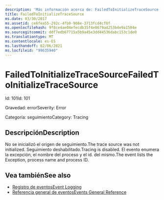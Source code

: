 ```yaml
---
description: 'Más información acerca de: FailedToInitializeTraceSource'
title: FailedToInitializeTraceSource
ms.date: 03/30/2017
ms.assetid: ce6fea55-292c-4fb9-908e-3713fcd4cf8f
ms.openlocfilehash: 9f8ce4ae04efecdb35f4e0679a4253b4e9a1504e
ms.sourcegitcommit: ddf7edb67715a5b9a45e3dd44536dabc153c1de0
ms.translationtype: MT
ms.contentlocale: es-ES
ms.lasthandoff: 02/06/2021
ms.locfileid: "99635940"
---
```

# <a name="failedtoinitializetracesource"></a><span data-ttu-id="604a5-103">FailedToInitializeTraceSource</span><span class="sxs-lookup"><span data-stu-id="604a5-103">FailedToInitializeTraceSource</span></span>

<span data-ttu-id="604a5-104">Id: 101</span><span class="sxs-lookup"><span data-stu-id="604a5-104">Id: 101</span></span>  
  
 <span data-ttu-id="604a5-105">Gravedad: error</span><span class="sxs-lookup"><span data-stu-id="604a5-105">Severity: Error</span></span>  
  
 <span data-ttu-id="604a5-106">Categoría: seguimiento</span><span class="sxs-lookup"><span data-stu-id="604a5-106">Category: Tracing</span></span>  
  
## <a name="description"></a><span data-ttu-id="604a5-107">Descripción</span><span class="sxs-lookup"><span data-stu-id="604a5-107">Description</span></span>  

 <span data-ttu-id="604a5-108">No se inicializó el origen de seguimiento.</span><span class="sxs-lookup"><span data-stu-id="604a5-108">The trace source was not initialized.</span></span> <span data-ttu-id="604a5-109">Seguimiento deshabilitado.</span><span class="sxs-lookup"><span data-stu-id="604a5-109">Tracing is disabled.</span></span> <span data-ttu-id="604a5-110">El evento enumera la excepción, el nombre del proceso y el id. del mismo.</span><span class="sxs-lookup"><span data-stu-id="604a5-110">The event lists the Exception, process name and process ID.</span></span>  
  
## <a name="see-also"></a><span data-ttu-id="604a5-111">Vea también</span><span class="sxs-lookup"><span data-stu-id="604a5-111">See also</span></span>

- [<span data-ttu-id="604a5-112">Registro de eventos</span><span class="sxs-lookup"><span data-stu-id="604a5-112">Event Logging</span></span>](index.md)
- [<span data-ttu-id="604a5-113">Referencia general de eventos</span><span class="sxs-lookup"><span data-stu-id="604a5-113">Events General Reference</span></span>](events-general-reference.md)
